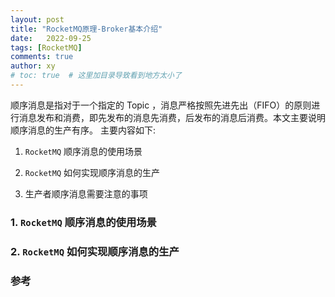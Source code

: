 ```yaml
---
layout: post
title: "RocketMQ原理-Broker基本介绍"
date:   2022-09-25
tags: [RocketMQ]
comments: true
author: xy
# toc: true  # 这里加目录导致看到地方太小了
---
```


顺序消息是指对于一个指定的 Topic ，消息严格按照先进先出（FIFO）的原则进行消息发布和消费，即先发布的消息先消费，后发布的消息后消费。本文主要说明顺序消息的生产有序。 主要内容如下:

1. `RocketMQ` 顺序消息的使用场景

2. `RocketMQ` 如何实现顺序消息的生产

3. 生产者顺序消息需要注意的事项

### 1. `RocketMQ` 顺序消息的使用场景



### 2. `RocketMQ` 如何实现顺序消息的生产



### 参考


